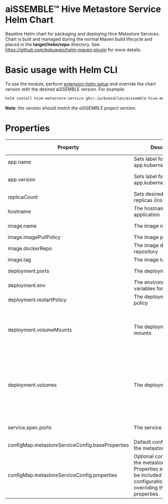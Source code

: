# aiSSEMBLE&trade; Hive Metastore Service Helm Chart
Baseline Helm chart for packaging and deploying Hive Metastore Services. Chart is built and managed during the normal Maven build lifecycle and placed in the **target/helm/repo** directory. See https://github.com/kokuwaio/helm-maven-plugin for more details. 

# Basic usage with Helm CLI
To use the module, perform [extension-helm setup](../README.md#leveraging-extensions-helm) and override the chart version with the desired aiSSEMBLE version. For example:
```bash
helm install hive-metastore-service ghcr.io/boozallen/aissemble-hive-metastore-service-chart --version <AISSEMBLE-VERSION>
```
**Note**: *the version should match the aiSSEMBLE project version.*

# Properties
| Property                                        | Description                                                                                                                                             | Required Override | Default                                                                                                                                                                                                                                                                     |
|-------------------------------------------------|---------------------------------------------------------------------------------------------------------------------------------------------------------|-------------------|-----------------------------------------------------------------------------------------------------------------------------------------------------------------------------------------------------------------------------------------------------------------------------|
| app.name                                        | Sets label for app.kubernetes.io/name                                                                                                                   | No                | hive-metastore-service                                                                                                                                                                                                                                                      |
| app.version                                     | Sets label for app.kubernetes.io/version                                                                                                                | No                | Chart.AppVersion (aiSSEMBLE project version)                                                                                                                                                                                                                                |
| replicaCount                                    | Sets desired number of replicas (instances)                                                                                                             | No                | 1                                                                                                                                                                                                                                                                           |
| hostname                                        | The hostname for the application                                                                                                                        | No                | hive-metastore-service                                                                                                                                                                                                                                                      |
| image.name                                      | The image name                                                                                                                                          | Yes               | boozallen/aissemble-hive-service                                                                                                                                                                                                                                            |
| image.imagePullPolicy                           | The image pull policy                                                                                                                                   | No                | IfNotPresent                                                                                                                                                                                                                                                                |
| image.dockerRepo                                | The image docker repository                                                                                                                             | No                | ghcr.io/                                                                                                                                                                                                                                                                    |
| image.tag                                       | The image tag                                                                                                                                           | No                | Chart.AppVersion                                                                                                                                                                                                                                                            |
| deployment.ports                                | The deployment ports                                                                                                                                    | No                | &emsp; - name: "thrift" <br/>&emsp;&emsp;containerPort: 9083                                                                                                                                                                                                                |
| deployment.env                                  | The environment variables for the pod                                                                                                                   | No                | See [values.yaml](./values.yaml)                                                                                                                                                                                                                                            |
| deployment.restartPolicy                        | The deployment restart policy                                                                                                                           | No                | Always                                                                                                                                                                                                                                                                      |
| deployment.volumeMounts                         | The deployment volume mounts                                                                                                                            | No                | &emsp; - name: metastore-service-config <br/>&emsp;&emsp;mountPath: /opt/hive/conf/metastore-site.xml <br/>&emsp;&emsp;subPath: metastore-site.xml                                                                                                                          |
| deployment.volumes                              | The deployment volumes                                                                                                                                  | No                | &emsp; - name: metastore-service-config <br/>&emsp;&emsp;configMap: <br/>&emsp;&emsp;&emsp;name: metastore-service-config <br/>&emsp;&emsp;&emsp;items: <br/>&emsp;&emsp;&emsp;&emsp; - key: metastore-site.xml <br/>&emsp;&emsp;&emsp;&emsp;&emsp;path: metastore-site.xml |
| service.spec.ports                              | The service spec ports                                                                                                                                  | No                | &emsp; - name: "thrift" <br/>&emsp;&emsp;port: 9083 <br/>&emsp;&emsp;targetPort: 9083                                                                                                                                                                                       |
| configMap.metastoreServiceConfig.baseProperties | Default configuration for the metastore service                                                                                                         | No                | See [values.yaml](./values.yaml)                                                                                                                                                                                                                                            |
| configMap.metastoreServiceConfig.properties     | Optional configuration for the metastore service. Properties added here will be included in the configuration without overriding the default properties | No                |                                                                                                                                                                                                                                                                             |

